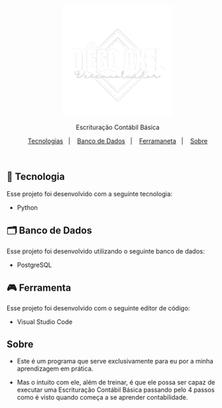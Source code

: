 <p align="center">
  <img alt="Logo de Diêgo Axel" src="imgs_README/img_logo_Axel.png" width="250px" />
</p>

<p align="center">
Escrituração Contábil Básica
</p>

<p align="center">
  <a href="#-tecnologia">Tecnologias</a>&nbsp;&nbsp;&nbsp;|&nbsp;&nbsp;&nbsp;
  <a href="#-banco_de_dados">Banco de Dados</a>&nbsp;&nbsp;&nbsp;|&nbsp;&nbsp;&nbsp;
  <a href="#-ferramenta">Ferramaneta</a>&nbsp;&nbsp;&nbsp;|&nbsp;&nbsp;&nbsp;
  <a href="#-sobre">Sobre</a>
</p>
<br>

## 🚀 Tecnologia

Esse projeto foi desenvolvido com a seguinte tecnologia:

- Python

## 🗂️ Banco de Dados
Esse projeto foi desenvolvido utilizando o seguinte banco de dados:

- PostgreSQL

## 🎮 Ferramenta
Esse projeto foi desenvolvido com o seguinte editor de código:

- Visual Studio Code

## Sobre

- Este é um programa que serve exclusivamente para eu por a minha aprendizagem em prática.

- Mas o intuito com ele, além de treinar, é que ele possa ser capaz de executar uma Escrituração Contábil Básica passando pelo 4 passos como é visto quando começa a se aprender contabilidade. 